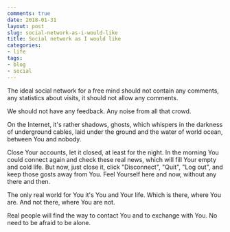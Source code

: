 ```yaml
---
comments: true
date: 2018-01-31
layout: post
slug: social-network-as-i-would-like
title: Social network as I would like
categories:
- life
tags:
- blog
- social
---
```


The ideal social network for a free mind should not contain any comments, any statistics about visits, it should not allow any comments.

We should not have any feedback. Any noise from all that crowd.

On the Internet, it's rather shadows, ghosts, which whispers in the darkness of underground cables, laid under the ground and the water of world ocean, between You and nobody.

Close Your accounts, let it closed, at least for the night. In the morning You could connect again and check these real news, which will fill Your empty and cold life. But now, just close it, click "Disconnect", "Quit", "Log out", and keep those gosts away from You. Feel Yourself here and now, without any there and then.

The only real world for You it's You and Your life. Which is there, where You are. And not there, where You are not.

Real people will find the way to contact You and to exchange with You. No need to be afraid to be alone.